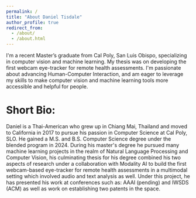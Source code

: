 ```yaml
---
permalink: /
title: "About Daniel Tisdale"
author_profile: true
redirect_from: 
  - /about/
  - /about.html
---
```


I'm a recent Master’s graduate from Cal Poly, San Luis Obispo, specializing in computer vision and machine learning. My thesis was on developing the first webcam eye-tracker for remote health assessments. I'm passionate about advancing Human-Computer Interaction, and am eager to leverage my skills to make computer vision and machine learning tools more accessible and helpful for people.

Short Bio: 
======
Daniel is a Thai-American who grew up in Chiang Mai, Thailand and moved to California in 2017 to pursue his passion in Computer Science at Cal Poly, SLO. He gained a M.S. and B.S. Computer Science degree under the blended program in 2024. During his master's degree he pursued many machine learning projects in the realm of Natural Language Processing and Computer Vision, his culminating thesis for his degree combined his two aspects of research under a collaboration with Modality AI to build the first webcam-based eye-tracker for remote health assessments in a multimodal setting which involved audio and text analysis as well. Under this project, he has presented his work at conferences such as: AAAI (pending) and IWSDS (ACM) as well as work on establishing two patents in the space. 
